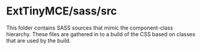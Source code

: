 # ExtTinyMCE/sass/src

This folder contains SASS sources that mimic the component-class hierarchy. These files
are gathered in to a build of the CSS based on classes that are used by the build.
